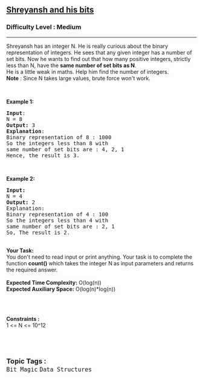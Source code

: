 <h2><a href="https://practice.geeksforgeeks.org/problems/shreyansh-and-his-bits1420/1">Shreyansh and his bits</a></h2><h3>Difficulty Level : Medium</h3><hr><div class="problems_problem_content__Xm_eO"><p>Shreyansh has an integer N. He is really curious about the binary representation of integers. He sees that any given integer has a number of set bits. Now he wants to find out that how many positive integers, strictly less than N, have the <strong>same number of set bits as N</strong>.<br>
He is a little weak in maths. Help him find the number of integers.<br>
<strong>Note</strong> : Since N takes large values, brute force won't work.</p>

<p>&nbsp;</p>

<p><strong>Example 1:</strong></p>

<pre><strong>Input</strong>:
N = 8
<strong>Output:</strong>&nbsp;3
<strong>Explanation</strong>:
Binary representation of 8 : 1000
So the integers less than 8 with 
same number of set bits are : 4, 2, 1
Hence, the result is 3.  
</pre>

<p>&nbsp;</p>

<p><strong>Example 2:</strong></p>

<pre><strong>Input:</strong>
N = 4
<strong>Output:&nbsp;</strong>2
Explanation:
Binary representation of 4 : 100
So the integers less than 4 with 
same number of set bits are : 2, 1
So, The result is 2.
</pre>

<p><br>
<strong>Your Task:&nbsp;&nbsp;</strong><br>
You don't need to read input or print anything. Your task is to complete the function&nbsp;<strong>count()</strong>&nbsp;which takes the integer&nbsp;N<strong>&nbsp;</strong>as input parameters and returns the required answer.<br>
<br>
<strong>Expected Time Complexity:</strong> O(log(n))<br>
<strong>Expected Auxiliary Space:</strong> O(log(n)*log(n))<br>
&nbsp;</p>

<p>&nbsp;</p>

<p><strong>Constraints :</strong>&nbsp;<br>
1 &lt;= N &lt;= 10^12</p>

<p>&nbsp;</p>
</div><br><p><span style=font-size:18px><strong>Topic Tags : </strong><br><code>Bit Magic</code>&nbsp;<code>Data Structures</code>&nbsp;